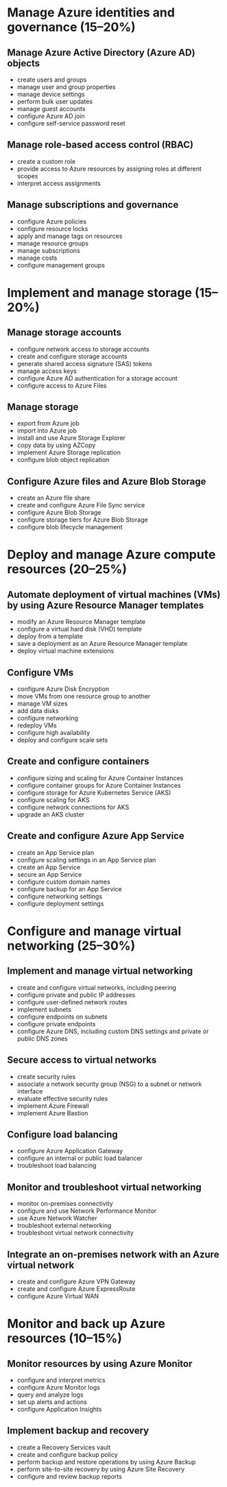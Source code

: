 # Manage Azure identities and governance (15–20%)

## Manage Azure Active Directory (Azure AD) objects
- create users and groups
- manage user and group properties
- manage device settings
- perform bulk user updates
- manage guest accounts
- configure Azure AD join
- configure self-service password reset

## Manage role-based access control (RBAC)
- create a custom role
- provide access to Azure resources by assigning roles at different scopes
- interpret access assignments

## Manage subscriptions and governance
- configure Azure policies
- configure resource locks
- apply and manage tags on resources
- manage resource groups
- manage subscriptions
- manage costs
- configure management groups

# Implement and manage storage (15–20%)

## Manage storage accounts
- configure network access to storage accounts
- create and configure storage accounts
- generate shared access signature (SAS) tokens
- manage access keys
- configure Azure AD authentication for a storage account
- configure access to Azure Files

## Manage storage
- export from Azure job
- import into Azure job
- install and use Azure Storage Explorer
- copy data by using AZCopy
- implement Azure Storage replication
- configure blob object replication

## Configure Azure files and Azure Blob Storage
- create an Azure file share
- create and configure Azure File Sync service
- configure Azure Blob Storage
- configure storage tiers for Azure Blob Storage
- configure blob lifecycle management

# Deploy and manage Azure compute resources (20–25%)

## Automate deployment of virtual machines (VMs) by using Azure Resource Manager templates
- modify an Azure Resource Manager template
- configure a virtual hard disk (VHD) template
- deploy from a template
- save a deployment as an Azure Resource Manager template
- deploy virtual machine extensions

## Configure VMs
- configure Azure Disk Encryption
- move VMs from one resource group to another
- manage VM sizes
- add data disks
- configure networking
- redeploy VMs
- configure high availability
- deploy and configure scale sets

## Create and configure containers
- configure sizing and scaling for Azure Container Instances
- configure container groups for Azure Container Instances
- configure storage for Azure Kubernetes Service (AKS)
- configure scaling for AKS
- configure network connections for AKS
- upgrade an AKS cluster

## Create and configure Azure App Service
- create an App Service plan
- configure scaling settings in an App Service plan
- create an App Service
- secure an App Service
- configure custom domain names
- configure backup for an App Service
- configure networking settings
- configure deployment settings

# Configure and manage virtual networking (25–30%)

## Implement and manage virtual networking
- create and configure virtual networks, including peering
- configure private and public IP addresses
- configure user-defined network routes
- implement subnets
- configure endpoints on subnets
- configure private endpoints
- configure Azure DNS, including custom DNS settings and private or public DNS zones

## Secure access to virtual networks
- create security rules
- associate a network security group (NSG) to a subnet or network interface
- evaluate effective security rules
- implement Azure Firewall
- implement Azure Bastion

## Configure load balancing
- configure Azure Application Gateway
- configure an internal or public load balancer
- troubleshoot load balancing

## Monitor and troubleshoot virtual networking
- monitor on-premises connectivity
- configure and use Network Performance Monitor
- use Azure Network Watcher
- troubleshoot external networking
- troubleshoot virtual network connectivity

## Integrate an on-premises network with an Azure virtual network
- create and configure Azure VPN Gateway
- create and configure Azure ExpressRoute
- configure Azure Virtual WAN

# Monitor and back up Azure resources (10–15%)

## Monitor resources by using Azure Monitor
- configure and interpret metrics
- configure Azure Monitor logs
- query and analyze logs
- set up alerts and actions
- configure Application Insights

## Implement backup and recovery
- create a Recovery Services vault
- create and configure backup policy
- perform backup and restore operations by using Azure Backup
- perform site-to-site recovery by using Azure Site Recovery
- configure and review backup reports
